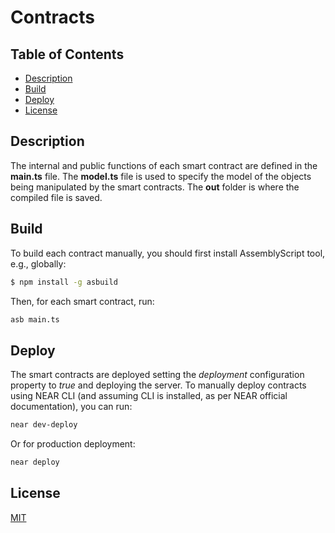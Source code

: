 # Contracts

## Table of Contents
-   [Description](#description)
-   [Build](#build)
-   [Deploy](#deploy)
-   [License](#license)

## Description

The internal and public functions of each smart contract are defined in the __main.ts__ file.
The __model.ts__ file is used to specify the model of the objects being manipulated by the smart contracts.
The __out__ folder is where the compiled file is saved.

## Build

To build each contract manually, you should first install AssemblyScript tool, e.g., globally:
```bash
$ npm install -g asbuild
```

Then, for each smart contract, run:
```bash
asb main.ts
```

## Deploy

The smart contracts are deployed setting the *deployment* configuration property to *true* and deploying the server.
To manually deploy contracts using NEAR CLI (and assuming CLI is installed, as per NEAR official documentation), you can run:
```bash
near dev-deploy
```

Or for production deployment:
```bash
near deploy
```

## License

[MIT](LICENSE)
